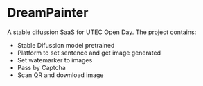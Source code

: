 # DreamPainter
A stable difussion SaaS for UTEC Open Day. The project contains:

- Stable Difussion model pretrained
- Platform to set sentence and get image generated
- Set watemarker to images
- Pass by Captcha
- Scan QR and download image


